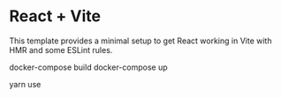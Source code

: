 # React + Vite

This template provides a minimal setup to get React working in Vite with HMR and some ESLint rules.

docker-compose build
docker-compose up

yarn use
